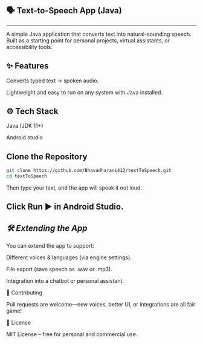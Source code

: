 ## 🗣️ Text-to-Speech App (Java)
---

A simple Java application that converts text into natural-sounding speech. Built as a starting point for personal projects, virtual assistants, or accessibility tools.

## ✨ Features

Converts typed text → spoken audio.

Lightweight and easy to run on any system with Java installed.

## ⚙️ Tech Stack

Java (JDK 11+)

Android studio 

## Clone the Repository
```bash
git clone https://github.com/Bhavadharani412/textToSpeech.git
cd textToSpeech
``` 


Then type your text, and the app will speak it out loud.




Click Run ▶️ in Android Studio.
---
*🛠️ Extending the App*
---

You can extend the app to support:

Different voices & languages (via engine settings).

File export (save speech as .wav or .mp3).

Integration into a chatbot or personal assistant.

🤝 Contributing

Pull requests are welcome—new voices, better UI, or integrations are all fair game!

📜 License

MIT License – free for personal and commercial use.
